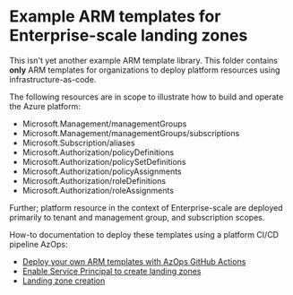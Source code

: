 # Example ARM templates for Enterprise-scale landing zones

This isn't yet another example ARM template library. This folder contains **only** ARM templates for organizations to deploy platform resources using infrastructure-as-code. 

The following resources are in scope to illustrate how to build and operate the Azure platform:

* Microsoft.Management/managementGroups
* Microsoft.Management/managementGroups/subscriptions
* Microsoft.Subscription/aliases
* Microsoft.Authorization/policyDefinitions
* Microsoft.Authorization/policySetDefinitions
* Microsoft.Authorization/policyAssignments
* Microsoft.Authorization/roleDefinitions
* Microsoft.Authorization/roleAssignments

Further; platform resource in the context of Enterprise-scale are deployed primarily to tenant and management group, and subscription scopes.

How-to documentation to deploy these templates using a platform CI/CD pipeline AzOps:  

- [Deploy your own ARM templates with AzOps GitHub Actions](../docs/Deploy/deploy-new-arm.md)
- [Enable Service Principal to create landing zones](../docs/Deploy/enable-subscription-creation.md)
- [Landing zone creation](./landing-zones)
